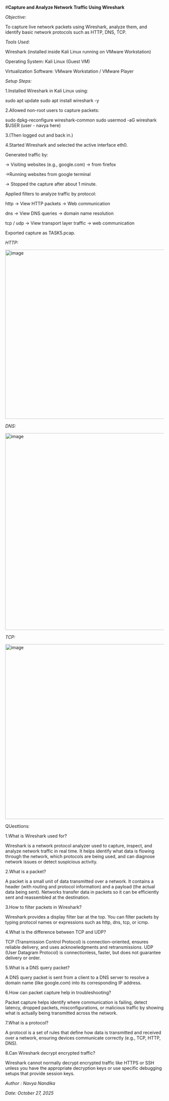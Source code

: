 #**Capture and Analyze Network Traffic Using Wireshark**

*Objective:*

To capture live network packets using Wireshark, analyze them, and identify basic network protocols such as HTTP, DNS, TCP.

*Tools Used:*

Wireshark (installed inside Kali Linux running on VMware Workstation)

Operating System: Kali Linux (Guest VM)

Virtualization Software: VMware Workstation / VMware Player

*Setup Steps:*

1.Installed Wireshark in Kali Linux using:

sudo apt update
sudo apt install wireshark -y


2.Allowed non-root users to capture packets:

sudo dpkg-reconfigure wireshark-common
sudo usermod -aG wireshark $USER (user - navya here)


3.(Then logged out and back in.)

4.Started Wireshark and selected the active interface eth0.

Generated traffic by:

-> Visiting websites (e.g.,  google.com) -> from firefox

->Running websites from google terminal

-> Stopped the capture after about 1 minute.

Applied filters to analyze traffic by protocol:

http → View HTTP packets -> Web communication

dns → View DNS queries -> domain name resolution

tcp / udp → View transport layer traffic -> web communication

Exported capture as TASK5.pcap.

*HTTP:*

<img width="1280" height="537" alt="image" src="https://github.com/user-attachments/assets/d41fd594-d1e0-4b25-9dfa-b391d370da93" />

*DNS:*

<img width="1681" height="625" alt="image" src="https://github.com/user-attachments/assets/08490619-832a-4147-8323-d59629f8aa7f" />

*TCP:*

<img width="1689" height="555" alt="image" src="https://github.com/user-attachments/assets/49fe5a2e-3f36-4a25-9514-76821c0a5dcd" />

QUesttions: 


1.What is Wireshark used for? 

Wireshark is a network protocol analyzer used to capture, inspect, and analyze network traffic in real time. It helps identify what data is flowing through the network, which protocols are being used, and can diagnose network issues or detect suspicious activity.


2.What is a packet? 

A packet is a small unit of data transmitted over a network. It contains a header (with routing and protocol information) and a payload (the actual data being sent). Networks transfer data in packets so it can be efficiently sent and reassembled at the destination.


3.How to filter packets in Wireshark? 

Wireshark provides a display filter bar at the top. You can filter packets by typing protocol names or expressions such as http, dns, tcp, or icmp.


4.What is the difference between TCP and UDP? 

TCP (Transmission Control Protocol) is connection-oriented, ensures reliable delivery, and uses acknowledgments and retransmissions. UDP (User Datagram Protocol) is connectionless, faster, but does not guarantee delivery or order.


5.What is a DNS query packet? 

A DNS query packet is sent from a client to a DNS server to resolve a domain name (like google.com) into its corresponding IP address.


6.How can packet capture help in troubleshooting? 

Packet capture helps identify where communication is failing, detect latency, dropped packets, misconfigurations, or malicious traffic by showing what is actually being transmitted across the network.


7.What is a protocol? 

A protocol is a set of rules that define how data is transmitted and received over a network, ensuring devices communicate correctly (e.g., TCP, HTTP, DNS).


8.Can Wireshark decrypt encrypted traffic? 

Wireshark cannot normally decrypt encrypted traffic like HTTPS or SSH unless you have the appropriate decryption keys or use specific debugging setups that provide session keys.


*Author : Navya Nandika*

*Date: October 27, 2025*
